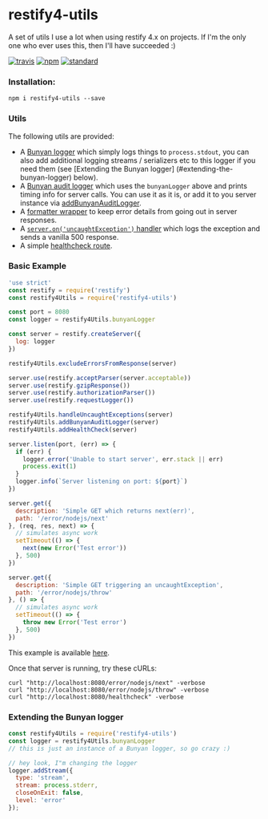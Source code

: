 # restify4-utils

A set of utils I use a lot when using restify 4.x on projects.
If I'm the only one who ever uses this, then I'll have succeeded :)

[![travis][travis-image]][travis-url]
[![npm][npm-image]][npm-url]
[![standard][standard-image]][standard-url]

[travis-image]: https://travis-ci.org/maxnachlinger/restify4-utils.svg?branch=master
[travis-url]: https://travis-ci.org/maxnachlinger/restify4-utils
[npm-image]: https://img.shields.io/npm/v/restify4-utils.svg?style=flat
[npm-url]: https://npmjs.org/package/restify4-utils
[standard-image]: https://img.shields.io/badge/code%20style-standard-brightgreen.svg
[standard-url]: http://standardjs.com/

### Installation:
```
npm i restify4-utils --save
```

### Utils
The following utils are provided:

- A [Bunyan logger](https://github.com/maxnachlinger/restify4-utils/blob/master/lib/bunyanLogger.js) which simply logs things to ``process.stdout``, you can also add additional logging streams / serializers etc to this logger if you need them (see [Extending the Bunyan logger] (#extending-the-bunyan-logger) below).
- A [Bunyan audit logger](https://github.com/maxnachlinger/restify4-utils/blob/master/lib/bunyanAuditLogger.js) which uses the ``bunyanLogger`` above and prints timing info for server calls.  You can use it as it is, or add it to you server instance via [addBunyanAuditLogger](https://github.com/maxnachlinger/restify4-utils/blob/master/lib/addBunyanAuditLogger.js).
- A [formatter wrapper](https://github.com/maxnachlinger/restify4-utils/blob/master/lib/excludeErrorsFromResponse.js) to keep error details from going out in server responses.
- A [``server.on('uncaughtException')`` handler](https://github.com/maxnachlinger/restify4-utils/blob/master/lib/handleUncaughtExceptions.js) which logs the exception and sends a vanilla 500 response.
- A simple [healthcheck route](https://github.com/maxnachlinger/restify4-utils/blob/master/lib/addHealthCheck.js).

### Basic Example
```javascript
'use strict'
const restify = require('restify')
const restify4Utils = require('restify4-utils')

const port = 8080
const logger = restify4Utils.bunyanLogger

const server = restify.createServer({
  log: logger
})

restify4Utils.excludeErrorsFromResponse(server)

server.use(restify.acceptParser(server.acceptable))
server.use(restify.gzipResponse())
server.use(restify.authorizationParser())
server.use(restify.requestLogger())

restify4Utils.handleUncaughtExceptions(server)
restify4Utils.addBunyanAuditLogger(server)
restify4Utils.addHealthCheck(server)

server.listen(port, (err) => {
  if (err) {
    logger.error('Unable to start server', err.stack || err)
    process.exit(1)
  }
  logger.info(`Server listening on port: ${port}`)
})

server.get({
  description: 'Simple GET which returns next(err)',
  path: '/error/nodejs/next'
}, (req, res, next) => {
  // simulates async work
  setTimeout(() => {
    next(new Error('Test error'))
  }, 500)
})

server.get({
  description: 'Simple GET triggering an uncaughtException',
  path: '/error/nodejs/throw'
}, () => {
  // simulates async work
  setTimeout(() => {
    throw new Error('Test error')
  }, 500)
})
```
This example is available [here](https://github.com/maxnachlinger/restify4-utils/blob/master/example/index.js).

Once that server is running, try these cURLs:

```shell
curl "http://localhost:8080/error/nodejs/next" -verbose
curl "http://localhost:8080/error/nodejs/throw" -verbose
curl "http://localhost:8080/healthcheck" -verbose
```

### Extending the Bunyan logger
```javascript
const restify4Utils = require('restify4-utils')
const logger = restify4Utils.bunyanLogger
// this is just an instance of a Bunyan logger, so go crazy :)

// hey look, I"m changing the logger
logger.addStream({
  type: 'stream',
  stream: process.stderr,
  closeOnExit: false,
  level: 'error'
});
```
